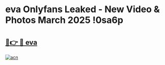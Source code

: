 # eva Onlyfans Leaked - New Video & Photos March 2025 !0sa6p

# <h2><a href="https://j4m9l7.iuczelnia.edu.pl?title=eva&ref=0sa6p">🔗👉 🔴 eva</a></h2>

[![acn](https://github.com/user-attachments/assets/0f9c940e-d8b0-45ae-aac7-cd30a18b3e1c)](https://j4m9l7.iuczelnia.edu.pl?title=eva&ref=0sa6p)

